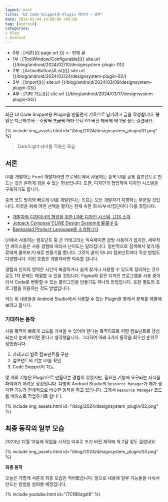 ```yaml
---
layout: post
title: "UI Code Snippet용 Plugin 제작기 ~ 0부"
date: 2024-02-04 14:00:00 +09:00
tag: [Android]
categories:
- blog
- Android
---
```


<!--more-->

- 0부 : [서론]({{ page.url }}) <- 현재 글
- 1부 : [ToolWindow/Configurable]({{ site.url }}/blog/android/2024/02/10/designsystem-plugin-01/)
- 2부 : [ActionButton/JList]({{ site.url }}/blog/android/2024/02/24/designsystem-plugin-02/)
- 3부 : [Import]({{ site.url }}/blog/android/2024/03/09/designsystem-plugin-03/)
- 4부 : [기타 기능]({{ site.url }}/blog/android/2024/03/17/designsystem-plugin-04/)

------

최근 UI Code Snippet용 Plugin을 만들면서 기록으로 남기려고 글을 작성합니다. ~~평일은 퇴근하고서… 주말씩 조금씩 하다 보니 0.1 버전 제작에 약 2달 정도 걸렸네요.~~

{% include img_assets.html id="/blog/2024/designsystem_plugin/01.png" %}

> Dark/Light 테마를 적용한 모습

## 서론

UI를 개발하는 Front 개발자라면 프로젝트에서 사용하는 중복 UI를 공통 컴포넌트로 만드는 것은 흔하게 겪을 수 있는 현상입니다. 또한, 디자인과 협업하여 디자인 시스템을 구축하기도 합니다.

중복 코드 방지와 빠르게 UI를 개발한다는 목표는 모든 개발자가 지향하는 부분일 것입니다. 이것을 위해 어떤 선택을 할지는 현재 속한 회사/부서/집단마다 다를 것입니다.

- [개발자와 디자이너의 협업을 위한 LINE 디자인 시스템, LDS 소개](https://engineering.linecorp.com/ko/blog/line-design-system)
- [Jetpack ComposeでLINE Design Systemを実装する](https://engineering.linecorp.com/ja/blog/lind_design_system_with_jetpack_compose)
- [Banksalad Product Language를 소개합니다](https://blog.banksalad.com/tech/banksalad-product-language-ios/)

UI에서 사용하는 컴포넌트 중 큰 카테고리는 익숙해지면 금방 사용하기 쉽지만, 세부적인 케이스들은 사용 경험에 따라서 난이도는 달라집니다. 일반적으로 검색해서 찾기/동료에게 물어보기/새로 만들기를 합니다. 그것이 끝이 아니라 컴포넌트마다 작성 방법도 다양합니다. 이런 흐름은 개발자라면 익숙할 겁니다.

경험과 인지의 영역은 시간이 해결하거나 쉽게 찾거나 사용할 수 있도록 정리하는 것으로도 1차 문제는 해결할 수 있을 것입니다. Figma와 같은 디자인 프로그램을 사용 중이라서 Code로 변환할 수 있는 플러그인을 만들기도 하나의 방법입니다. 또한 별도의 프로그램을 이용하는 것도 방법입니다.

저는 위 내용들을 Android Studio에서 사용할 수 있는 Plugin을 통해서 문제를 해결해보려고 합니다.

### 기대하는 동작

사용 목적이 빠르게 코드를 가져올 수 있어야 한다는 목적이므로 어떤 컴포넌트로 생성되는지 눈에 보이면 좋다고 생각했습니다. 그리하여 아래 3가지 동작을 최우선 순위로 정했습니다.

1. 카테고리 별로 컴포넌트를 구분
2. 컴포넌트의 기본 UI를 확인
3. Code Snippet이 가능

몇 개의 기능은 Plugin으로 만들어본 경험이 있었지만, 필요한 기능에 요구되는 지식을 파악하기 어려운 상황입니다. 다행히 Android Studio의 `Resource Manager`가 제가 생각한 기능과 전체적으로 비슷한 동작을 하고 있습니다. 그래서 `Resource Manager` 코드를 베이스로 작업하기로 합니다.

{% include img_assets.html id="/blog/2024/designsystem_plugin/02.png" %}

## 최종 동작의 일부 모습

2023년 12월 13일에 작업을 시작한 이후로 초기 버전 제작에 약 2달 정도 걸렸네요.

{% include img_assets.html id="/blog/2024/designsystem_plugin/03.png" %}

**최종 동작**

오늘은 가볍게 서론과 최종 모습만 적어봤습니다. 앞으로 내용에 일부 기능들을 나눠서 만드는 방법을 살펴볼 예정입니다.

{% include youtube.html id="iTCfB6zgsI8" %}

